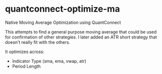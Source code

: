 # quantconnect-optimize-ma
Native Moving Average Optimization using QuantConnect

This attempts to find a general purpose moving average that could be used for confirmation of other strategies. I later added an ATR short strategy that doesn't really fit with the others.

It optimizes across:
 - Indicator Type (sma, ema, vwap, atr)
 - Period Length
